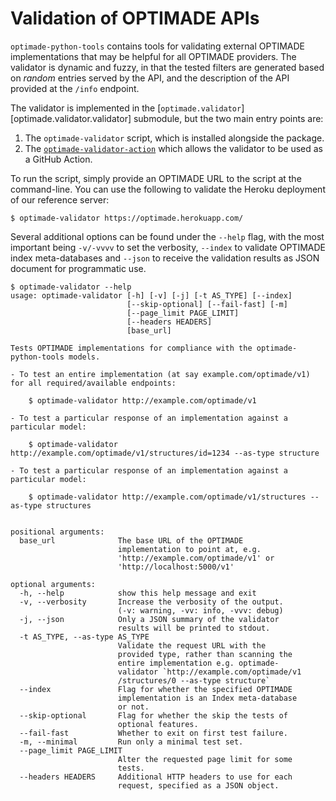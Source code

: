 # Validation of OPTIMADE APIs

`optimade-python-tools` contains tools for validating external OPTIMADE implementations that may be helpful for all OPTIMADE providers.
The validator is dynamic and fuzzy, in that the tested filters are generated based on *random* entries served by the API, and the description of the API provided at the `/info` endpoint.

The validator is implemented in the [`optimade.validator`][optimade.validator.validator] submodule, but the two main entry points are:

1. The `optimade-validator` script, which is installed alongside the package.
2. The [`optimade-validator-action`](https://github.com/Materials-Consortia/optimade-validator-action) which allows the validator to be used as a GitHub Action.

To run the script, simply provide an OPTIMADE URL to the script at the command-line.
You can use the following to validate the Heroku deployment of our reference server:

```shell
$ optimade-validator https://optimade.herokuapp.com/
```

Several additional options can be found under the `--help` flag, with the most important being `-v/-vvvv` to set the verbosity, `--index` to validate OPTIMADE index meta-databases and `--json` to receive the validation results as JSON document for programmatic use.

```shell
$ optimade-validator --help
usage: optimade-validator [-h] [-v] [-j] [-t AS_TYPE] [--index]
                          [--skip-optional] [--fail-fast] [-m]
                          [--page_limit PAGE_LIMIT]
                          [--headers HEADERS]
                          [base_url]

Tests OPTIMADE implementations for compliance with the optimade-python-tools models.

- To test an entire implementation (at say example.com/optimade/v1) for all required/available endpoints:

    $ optimade-validator http://example.com/optimade/v1

- To test a particular response of an implementation against a particular model:

    $ optimade-validator http://example.com/optimade/v1/structures/id=1234 --as-type structure

- To test a particular response of an implementation against a particular model:

    $ optimade-validator http://example.com/optimade/v1/structures --as-type structures


positional arguments:
  base_url              The base URL of the OPTIMADE
                        implementation to point at, e.g.
                        'http://example.com/optimade/v1' or
                        'http://localhost:5000/v1'

optional arguments:
  -h, --help            show this help message and exit
  -v, --verbosity       Increase the verbosity of the output.
                        (-v: warning, -vv: info, -vvv: debug)
  -j, --json            Only a JSON summary of the validator
                        results will be printed to stdout.
  -t AS_TYPE, --as-type AS_TYPE
                        Validate the request URL with the
                        provided type, rather than scanning the
                        entire implementation e.g. optimade-
                        validator `http://example.com/optimade/v1
                        /structures/0 --as-type structure`
  --index               Flag for whether the specified OPTIMADE
                        implementation is an Index meta-database
                        or not.
  --skip-optional       Flag for whether the skip the tests of
                        optional features.
  --fail-fast           Whether to exit on first test failure.
  -m, --minimal         Run only a minimal test set.
  --page_limit PAGE_LIMIT
                        Alter the requested page limit for some
                        tests.
  --headers HEADERS     Additional HTTP headers to use for each
                        request, specified as a JSON object.
```
